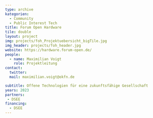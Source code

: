```yaml
---
type: archive
kategorien:
  - Community
  - Public Interest Tech
title: Forum Open Hardware
tile: double
layout: project
img: projects/foh_Projektuebersicht_bigTile.jpg
img_header: projects/foh_header.jpg
website: https://hardware.forum-open.de/
people:
  - name: Maximilian Voigt
    role: Projektleitung
contact:
  twitter:
  mail: maximilian.voigt@okfn.de

subtitle: Offene Technologien für eine zukunftsfähige Gesellschaft
years: 2023
partners:
 - DSEE
financing:
  - DSEE
---
```

